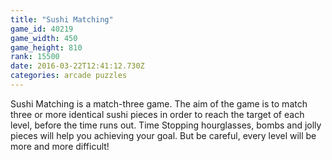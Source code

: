 ```yaml
---
title: "Sushi Matching"
game_id: 40219
game_width: 450
game_height: 810
rank: 15500
date: 2016-03-22T12:41:12.730Z
categories: arcade puzzles
---
```

Sushi Matching is a match-three game. The aim of the game is to match three or more identical sushi pieces in order to reach the target of each level, before the time runs out. Time Stopping hourglasses, bombs and jolly pieces will help you achieving your goal. But be careful, every level will be more and more difficult!